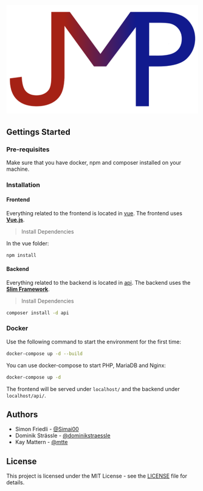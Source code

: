 # ![JMP](logo.png)

## Gettings Started

### Pre-requisites

Make sure that you have docker, npm and composer installed on your machine.

### Installation

#### Frontend

Everything related to the frontend is located in [vue](vue). The frontend uses **[Vue.js](https://vuejs.org/)**.

> Install Dependencies

In the vue folder:
```bash
npm install
```

#### Backend

Everything related to the backend is located in [api](api). The backend uses the **[Slim Framework](https://www.slimframework.com/)**.
> Install Dependencies
```bash
composer install -d api
```

### Docker

Use the following command to start the environment for the first time:
```bash
docker-compose up -d --build
```

You can use docker-compose to start PHP, MariaDB and Nginx:

```bash
docker-compose up -d
```

The frontend will be served under `localhost/` and the backend under `localhost/api/`.

## Authors

- Simon Friedli - [@Simai00](https://github.com/Simai00)
- Dominik Strässle - [@dominikstraessle](https://github.com/dominikstraessle)
- Kay Mattern - [@mtte](https://github.com/mtte)

## License

This project is licensed under the MIT License - see the [LICENSE](LICENSE) file for details.

